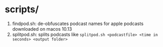 # scripts/
1. findpod.sh: de-obfuscates podcast names for apple podcasts downloaded on macos 10.13
2. splitpod.sh: splits podcasts like `splitpod.sh <podcastfile> <time in seconds> <output folder>`
